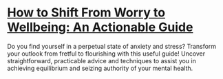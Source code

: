 
# [How to Shift From Worry to Wellbeing: An Actionable Guide](https://www.mindhaste.com/t/overcoming-worry/how-to-shift-from-worry-to-wellbeing-an-actionable-guide-430)

Do you find yourself in a perpetual state of anxiety and stress? Transform your outlook from fretful to flourishing with this useful guide! Uncover straightforward, practicable advice and techniques to assist you in achieving equilibrium and seizing authority of your mental health.
    